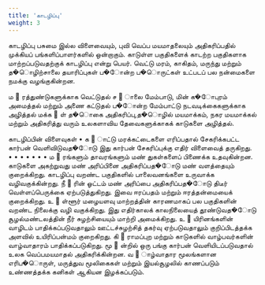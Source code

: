 ```yaml
---
title: 'காடழிப்பு'
weight: 3
---
```


காடழிப்பு பசுமை இல்ல விளைவையும், புவி வெப்ப மயமாதலையும் அதிகரிப்பதில் முக்கியப் பங்களிப்பாளர்களில் ஒன்றாகும். காடுள்ள பகுதிகளைக் காடற்ற பகுதிகளாக மாற்றப்படுவதற்குக் காடழிப்பு என்று பெயர். வெட்டு மரம், காகிதம், மருந்து மற்றும் த�ொழிற்சாலை தயாரிப்புகள் ப�ோன்ற ப�ொருட்கள் உட்படப் பல நன்மைகளை நமக்கு வழங்குகின்றன.

ம
 ரத்துண்டுகளுக்காக வெட்டுதல்
ச
 ாலை மேம்பாடு, மின் க�ோபுரம் அமைத்தல்
மற்றும் அணை கட்டுதல் ப�ோன்ற மேம்பாட்டு
நடவடிக்கைகளுக்காக அழித்தல்
மக்க

ள் த�ொகை அதிகரிப்பு,த�ொழில் மயமாக்கம்,
நகர மயமாக்கல் மற்றும் அதிகரித்து வரும்
உலகளாவிய தேவைகளுக்காகக் காடுகளை
அழித்தல்.

காடழிப்பின் விளைவுகள்
• க
 ாட்டு மரக்கட்டைகளை எரிப்பதால் சேகரிக்கபட்ட
கார்பன் வெளிவிடுவத�ோடு இது கார்பன்
சேகரிப்புக்கு எதிர் விளைவைத் தருகிறது.
•
•
•
•
•
•
•
ம
 ரங்களும் தாவரங்களும் மண் துகள்களைப்
பிணைக்க உதவுகின்றன. காடுகளை அகற்றுவது
மண்
அரிப்பினை
அதிகரிப்பத�ோடு
மண்
வளத்தையும் குறைக்கிறது. காடழிப்பு வறண்ட
பகுதிகளில் பாலைவனங்களை உருவாக்க
வழிவகுக்கின்றது.
நீ
 ரின் ஓட்டம் மண் அரிப்பை அதிகரிப்பத�ோடு
திடீர் வெள்ளப்பெருக்கை ஏற்படுத்துகிறது. இவை
ஈரப்பதம் மற்றும் ஈரத்தன்மையைக் குறைக்கிறது.
உ
 ள்ளூர் மழையளவு மாற்றத்தின் காரணமாகப்
பல பகுதிகளின் வறண்ட நிலைக்கு வழி
வகுக்கிறது. இது எதிர்காலக் காலநிலையைத்
தூண்டுவத�ோடு
சூழல்மண்டலத்தின்
நீர்
சுழற்சியையும் மாற்றி அமைக்கிறது.
உ
 யிரினங்களின் வாழிடம் பாதிக்கப்படுவதாலும்
ஊட்டச்சுழற்சித்
தகர்வு
ஏற்படுவதாலும்
குறிப்பிடத்தக்க
அளவில்
உயிரிப்பன்மம்
குறைகிறது.
கி
 ராமப்புற மற்றும் காடுகளில் வாழ்பவர்களின்
வாழ்வாதாரம் பாதிக்கப்படுகிறது.
மூ
 ன்றில் ஒரு பங்கு கார்பன் வெளியிடப்படுவதால்
உலக வெப்பமயமாதல் அதிகரிக்கின்றன.
வ
 ாழ்வாதார மூலங்களான எரிப�ொருள், மருத்துவ
மூலிகைகள் மற்றும் இயல்சூழலில் காணப்படும்
உண்ணத்தக்க கனிகள் ஆகியன இழக்கப்படும்.


